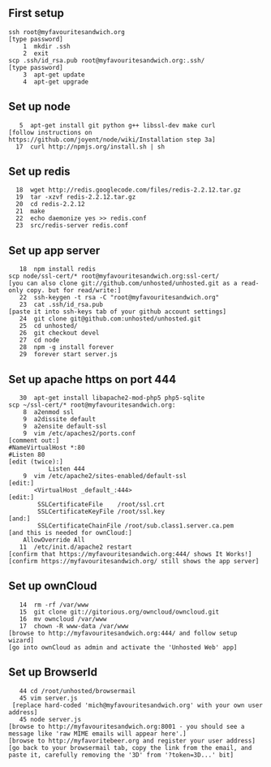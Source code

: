 First setup
-----------

    ssh root@myfavouritesandwich.org
    [type password]
        1  mkdir .ssh
        2  exit
    scp .ssh/id_rsa.pub root@myfavouritesandwich.org:.ssh/
    [type password]
        3  apt-get update
        4  apt-get upgrade


Set up node
-----------
       5  apt-get install git python g++ libssl-dev make curl
    [follow instructions on https://github.com/joyent/node/wiki/Installation step 3a]
      17  curl http://npmjs.org/install.sh | sh

Set up redis
------------
      18  wget http://redis.googlecode.com/files/redis-2.2.12.tar.gz
      19  tar -xzvf redis-2.2.12.tar.gz 
      20  cd redis-2.2.12
      21  make
      22  echo daemonize yes >> redis.conf
      23  src/redis-server redis.conf

Set up app server
-----------------
       18  npm install redis
    scp node/ssl-cert/* root@myfavouritesandwich.org:ssl-cert/
    [you can also clone git://github.com/unhosted/unhosted.git as a read-only copy. but for read/write:]
       22  ssh-keygen -t rsa -C "root@myfavouritesandwich.org"
       23  cat .ssh/id_rsa.pub 
    [paste it into ssh-keys tab of your github account settings]
       24  git clone git@github.com:unhosted/unhosted.git
       25  cd unhosted/
       26  git checkout devel
       27  cd node
       28  npm -g install forever
       29  forever start server.js

Set up apache https on port 444
-------------------------------
       30  apt-get install libapache2-mod-php5 php5-sqlite
    scp ~/ssl-cert/* root@myfavouritesandwich.org:
        8  a2enmod ssl
        9  a2dissite default
        9  a2ensite default-ssl
        9  vim /etc/apaches2/ports.conf
    [comment out:]
    #NameVirtualHost *:80
    #Listen 80
    [edit (twice):]
               Listen 444
        9  vim /etc/apache2/sites-enabled/default-ssl
    [edit:]
           <VirtualHost _default_:444>
    [edit:]
            SSLCertificateFile    /root/ssl.crt
            SSLCertificateKeyFile /root/ssl.key
    [and:]
            SSLCertificateChainFile /root/sub.class1.server.ca.pem
    [and this is needed for ownCloud:]
        AllowOverride All
       11  /etc/init.d/apache2 restart
    [confirm that https://myfavouritesandwich.org:444/ shows It Works!]
    [confirm https://myfavouritesandwich.org/ still shows the app server]

Set up ownCloud
---------------
       14  rm -rf /var/www
       15  git clone git://gitorious.org/owncloud/owncloud.git
       16  mv owncloud /var/www
       17  chown -R www-data /var/www
    [browse to http://myfavouritesandwich.org:444/ and follow setup wizard]
    [go into ownCloud as admin and activate the 'Unhosted Web' app]


Set up BrowserId
----------------
       44 cd /root/unhosted/browsermail
       45 vim server.js
     [replace hard-coded 'mich@myfavouritesandwich.org' with your own user address]
       45 node server.js
    [browse to http://myfavouritesandwich.org:8001 - you should see a message like 'raw MIME emails will appear here'.]
    [browse to http://myfavoritebeer.org and register your user address]
    [go back to your browsermail tab, copy the link from the email, and paste it, carefully removing the '3D' from '?token=3D...' bit]
